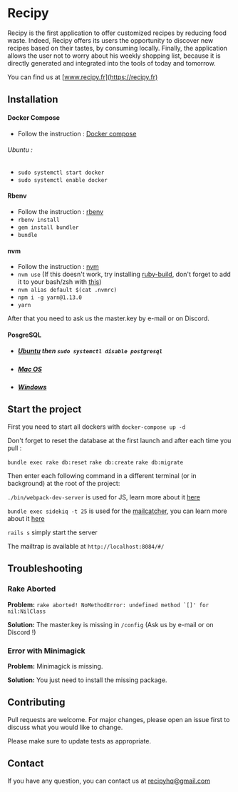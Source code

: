 
# Recipy

Recipy is the first application to offer customized recipes by reducing food waste. 
Indeed, Recipy offers its users the opportunity to discover new recipes based on their tastes, 
by consuming locally. Finally, the application allows the user not to worry about his weekly shopping 
list, because it is directly generated and integrated into the tools of today and tomorrow. 

You can find us at [www.recipy.fr](https://recipy.fr)
## Installation

#### Docker Compose
* Follow the instruction : [Docker compose](https://docs.docker.com/compose/install/#install-compose)
###### Ubuntu :
* `sudo systemctl start docker`
* `sudo systemctl enable docker`

#### Rbenv 
* Follow the instruction : [rbenv](https://github.com/rbenv/rbenv)
* `rbenv install`
* `gem install bundler`
* `bundle`
#### nvm
* Follow the instruction : [nvm](https://github.com/nvm-sh/nvm)
* `nvm use` (If this doesn't work, try installing [ruby-build](https://github.com/rbenv/ruby-build), don't forget to add it to your bash/zsh with [this](https://github.com/nvm-sh/nvm#bash))
* `nvm alias default $(cat .nvmrc)`
* `npm i -g yarn@1.13.0`
* `yarn`

After that you need to ask us the master.key by e-mail or on Discord.

#### PosgreSQL

* ##### [Ubuntu](https://doc.ubuntu-fr.org/postgresql) then `sudo systemctl disable postgresql`
* ##### [Mac OS](https://medium.com/@Umesh_Kafle/postgresql-and-postgis-installation-in-mac-os-87fa98a6814d)
* ##### [Windows](https://youtu.be/uK4-nUZiOH4)

## Start the project

First you need to start all dockers with `docker-compose up -d`

Don't forget to reset the database at the first launch and after each time you pull :

`bundle exec rake db:reset`
`rake db:create`
`rake db:migrate`

Then enter each following command in a different terminal (or in background) at the root of the project:

`./bin/webpack-dev-server` is used for JS, learn more about it [here](https://webpack.js.org/configuration/dev-server/)

`bundle exec sidekiq -t 25` is used for the [mailcatcher](https://www.npmjs.com/package/maildev), you can learn more about it [here](https://github.com/mperham/sidekiq)

`rails s` simply start the server

The mailtrap is available at `http://localhost:8084/#/`

## Troubleshooting

### Rake Aborted

**Problem:** ```rake aborted!
NoMethodError: undefined method `[]' for nil:NilClass```

**Solution:** The master.key is missing in `/config` (Ask us by e-mail or on Discord !)

### Error with Minimagick

**Problem:** Minimagick is missing.

**Solution:** You just need to install the missing package.

## Contributing
Pull requests are welcome. For major changes, please open an issue first to discuss what you would like to change.

Please make sure to update tests as appropriate.

## Contact

If you have any question, you can contact us at recipyhq@gmail.com
